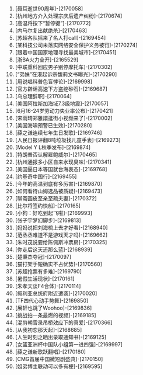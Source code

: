 
1. [聂耳逝世90周年]-[2170058]
1. [杭州地方介入处理宗庆后遗产纠纷]-[2170674]
1. [高温将按下“暂停键”]-[2170772]
1. [内马尔复出献绝杀]-[2170463]
1. [苏超各队摇来了名人打call]-[2169454]
1. [某科技公司未落实网络安全保护义务被罚]-[2170274]
1. [跟着中国国家地理寻找最美城市]-[2170451]
1. [浙BA火力全开]-[2165529]
1. [中联重科回应男子别停摩托车]-[2170302]
1. [“弟妹”在港起诉宗馥莉文书曝光]-[2170290]
1. [用说唱科普色盲悖论]-[2169998]
1. [官方辟谣高速下方盗挖砂石]-[2169687]
1. [乌总理辞职]-[2170064]
1. [美国阿拉斯加海域7.3级地震]-[2170057]
1. [6月16-24岁劳动力失业率公布]-[2170421]
1. [宋雨琦郑雅譞逛街小视频来了]-[2170002]
1. [美国海啸预警已生效]-[2170280]
1. [薛之谦连续七年生日发歌]-[2169746]
1. [人民日报评翻8吨垃圾找儿童手表]-[2169273]
1. [Model Y L秋季发布]-[2169874]
1. [特朗普否认解雇鲍威尔]-[2170465]
1. [杭州通报多小区自来水现臭味]-[2170341]
1. [美国逼日本等国就台海表态]-[2169768]
1. [约基奇中国行]-[2169455]
1. [今年的高温到底有多厉害]-[2169870]
1. [如何看待山姆选品被质疑]-[2169473]
1. [聊斋画皮至亲至疏夫妻]-[2170372]
1. [比尔将签约快船]-[2170165]
1. [小狗：好吃到起飞啦]-[2169993]
1. [张子宇梦幻脚步]-[2169813]
1. [妈妈说把刘海梳上去才好看]-[2168940]
1. [范丞丞难道不是游戏天才吗]-[2169662]
1. [朱时茂说要给陈佩斯冲票房]-[2170325]
1. [你走后这天还那么蓝]-[2168939]
1. [楚秉杰夺冠]-[2170097]
1. [猫打架手短确实不占优势]-[2170560]
1. [苏超抢票有多难]-[2169790]
1. [暑假生活现状]-[2170161]
1. [朱孝天谈F4合体]-[2170114]
1. [叙利亚总统府附近遭袭]-[2170020]
1. [TF四代心动手势舞]-[2169850]
1. [展轩也跳了Woohoo]-[2169836]
1. [挑战拍一条最燃的视频]-[2169185]
1. [混剪朝雪录吊桥效应下的真爱]-[2170366]
1. [从我初恋那天起]-[2168685]
1. [人生时刻之晒出录取通知书]-[2169125]
1. [女篮亚洲杯中国队小组第一进四强]-[2169997]
1. [薛之谦新歌跃翻唱]-[2170180]
1. [CMG首届中国微短剧盛典]-[2170150]
1. [姐弟博主联动可以多有梗]-[2169595]